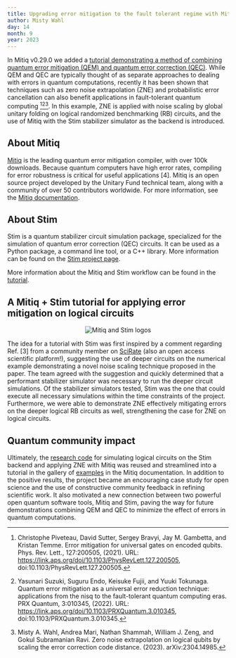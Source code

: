```yaml
---
title: Upgrading error mitigation to the fault tolerant regime with Mitiq (and a Stim tutorial)
author: Misty Wahl
day: 14
month: 9
year: 2023
---
```



In Mitiq v0.29.0 we added a [tutorial demonstrating a method of combining quantum error mitigation (QEM) and quantum error correction (QEC)](https://mitiq.readthedocs.io/en/stable/examples/zne_logical_rb_cirq_stim.html).
While QEM and QEC are typically thought of as separate approaches to dealing with errors in quantum computations, recently it has been shown that techniques such as zero noise extrapolation (ZNE) and probabilistic error cancellation can also benefit applications in fault-tolerant quantum computing [^1][^2][^3].
In this example, ZNE is applied with noise scaling by global unitary folding on logical randomized benchmarking (RB) circuits, and the use of Mitiq with the Stim stabilizer simulator as the backend is introduced.

## About Mitiq
[Mitiq](https://unitary.fund/research/mitiq/) is the leading quantum error mitigation compiler, with over 100k downloads.
Because quantum computers have high error rates, compiling for error robustness is critical for useful applications [4].
Mitiq is an open source project developed by the Unitary Fund technical team, along with a community of over 50 contributors worldwide.
For more information, see the [Mitiq documentation](https://mitiq.readthedocs.io/en/stable/).

## About Stim
Stim is a quantum stabilizer circuit simulation package, specialized for the simulation of quantum error correction (QEC) circuits.
It can be used as a Python package, a command line tool, or a C++ library.
More information can be found on the [Stim project page](https://github.com/quantumlib/Stim). 

More information about the Mitiq and Stim workflow can be found in the [tutorial](https://mitiq.readthedocs.io/en/stable/examples/zne_logical_rb_cirq_stim.html).

## A Mitiq + Stim tutorial for applying error mitigation on logical circuits

<div style="text-align: center;">
    <img src="https://res.cloudinary.com/dcz4ywuer/image/upload/v1694724821/uihac8qtevmlkgrzvfyl.png" alt="Mitiq and Stim logos" />
</div>


The idea for a tutorial with Stim was first inspired by a comment regarding Ref. [3] from a community member on [SciRate](https://scirate.com/) (also an open access scientific platform!), suggesting the use of deeper circuits on the numerical example demonstrating a novel noise scaling technique proposed in the paper. 
The team agreed with the suggestion and quickly determined that a performant stabilizer simulator was necessary to run the deeper circuit simulations.
Of the stabilizer simulators tested, Stim was the one that could execute all necessary simulations within the time constraints of the project.
Furthermore, we were able to demonstrate ZNE effectively mitigating errors on the deeper logical RB circuits as well, strengthening the case for ZNE on logical circuits.

## Quantum community impact
Ultimately, the [research code](https://github.com/unitaryfund/research/tree/main/ds_zne) for simulating logical circuits on the Stim backend and applying ZNE with Mitiq was reused and streamlined into a tutorial in the gallery of [examples](https://mitiq.readthedocs.io/en/stable/examples/examples.html) in the Mitiq documentation.
In addition to the positive results, the project became an encouraging case study for open science and the use of constructive community feedback in refining scientific work.
It also motivated a new connection between two powerful open quantum software tools, Mitiq and Stim, paving the way for future demonstrations combining QEM and QEC to minimize the effect of errors in quantum computations.

 [^1]: Christophe Piveteau, David Sutter, Sergey Bravyi, Jay M. Gambetta, and Kristan Temme. Error mitigation for universal gates on encoded qubits. Phys. Rev. Lett., 127:200505, (2021). URL: https://link.aps.org/doi/10.1103/PhysRevLett.127.200505, doi:10.1103/PhysRevLett.127.200505.

 [^2]: Yasunari Suzuki, Suguru Endo, Keisuke Fujii, and Yuuki Tokunaga. Quantum error mitigation as a universal error reduction technique: applications from the nisq to the fault-tolerant quantum computing eras. PRX Quantum, 3:010345, (2022). URL: https://link.aps.org/doi/10.1103/PRXQuantum.3.010345, doi:10.1103/PRXQuantum.3.010345.

 [^3]: Misty A. Wahl, Andrea Mari, Nathan Shammah, William J. Zeng, and Gokul Subramanian Ravi. Zero noise extrapolation on logical qubits by scaling the error correction code distance. (2023). arXiv:2304.14985.

 [^4]: Will Zeng and Nathan Shammah, Making quantum error mitigation practical, 2023. URL: https://unitary.fund/posts/2023_qem/
